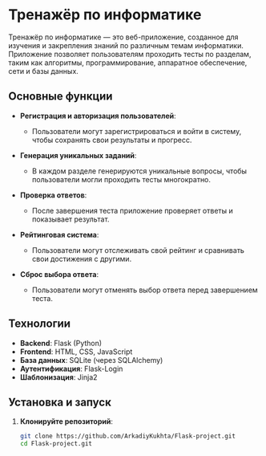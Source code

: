 # Тренажёр по информатике

Тренажёр по информатике — это веб-приложение, созданное для изучения и закрепления знаний по различным темам информатики. Приложение позволяет пользователям проходить тесты по разделам, таким как алгоритмы, программирование, аппаратное обеспечение, сети и базы данных. 

## Основные функции

- **Регистрация и авторизация пользователей**:
  - Пользователи могут зарегистрироваться и войти в систему, чтобы сохранять свои результаты и прогресс.

- **Генерация уникальных заданий**:
  - В каждом разделе генерируются уникальные вопросы, чтобы пользователи могли проходить тесты многократно.

- **Проверка ответов**:
  - После завершения теста приложение проверяет ответы и показывает результат.

- **Рейтинговая система**:
  - Пользователи могут отслеживать свой рейтинг и сравнивать свои достижения с другими.

- **Сброс выбора ответа**:
  - Пользователи могут отменять выбор ответа перед завершением теста.

## Технологии

- **Backend**: Flask (Python)
- **Frontend**: HTML, CSS, JavaScript
- **База данных**: SQLite (через SQLAlchemy)
- **Аутентификация**: Flask-Login
- **Шаблонизация**: Jinja2

## Установка и запуск

1. **Клонируйте репозиторий**:
   ```bash
   git clone https://github.com/ArkadiyKukhta/Flask-project.git
   cd Flask-project.git
